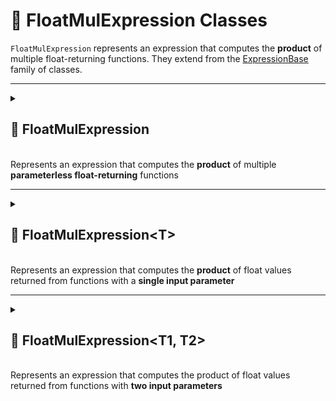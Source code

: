 # 🧩 FloatMulExpression Classes

`FloatMulExpression` represents an expression that computes the **product** of multiple float-returning functions. They extend from the [ExpressionBase](ExpressionBase.md) family of classes.

---

<details>
 <summary>
 <h2>🧩 FloatMulExpression</h2>
 <br> Represents an expression that computes the <b>product</b> of multiple <b>parameterless float-returning</b> functions
 </summary>

##
```csharp
public class FloatMulExpression : ExpressionBase<float>
```

### Constructors

#### `FloatMulExpression(int capacity)`
```csharp
public FloatMulExpression(int capacity)
```
- **Description:** Initializes a new empty instance of the `FloatMulExpression` class.
- **Parameter:** `capacity` — Initial capacity for the function list. Default is `4`.

#### `FloatMulExpression(Func<float>[] members)`
```csharp
public FloatMulExpression(params Func<float>[] members)
```
- **Description:** Initializes the expression with an array of float-returning functions.
- **Parameter:** `members` — Array of `Func<float>` delegates.

#### `FloatMulExpression(IEnumerable<Func<float>> members)`
```csharp
public FloatMulExpression(IEnumerable<Func<float>> members)
```
- **Description:** Initializes the expression with a collection of float-returning functions.
- **Parameter:** `members` — Enumerable collection of `Func<float>` delegates.

### Events

#### `OnStateChanged`
```csharp
public event StateChangedHandler OnStateChanged;
```
- **Description:** Occurs when the state of the expression changes (e.g., when functions are added, removed, or the list is cleared).

#### `OnItemChanged`
```csharp
public event ChangeItemHandler<Func<float>> OnItemChanged;
```
- **Description:** Occurs when an existing function in the expression is replaced or modified.

#### `OnItemInserted`
```csharp
public event InsertItemHandler<Func<float>> OnItemInserted;
```
- **Description:** Occurs when a new function is inserted floato the expression at a specific position.

#### `OnItemDeleted`
```csharp
public event DeleteItemHandler<Func<float>> OnItemDeleted;
```
- **Description:** Occurs when a function is removed from the expression.

### Properties

#### `Value`
```csharp
public float Value { get; }
```
- **Description:** Evaluates all functions and returns the product of their results.
  If no functions are present, returns 1 by default.
- **Returns:** `float` — The computed product.

#### `Count`
```csharp
public int Count { get; }
```
- **Description:** Gets the number of functions in the expression.
- **Returns:** `int` — The number of function members.

#### `IsReadOnly`
```csharp
public bool IsReadOnly { get; }
```
- **Description:** Indicates whether the list of functions can be modified.
- **Returns:** `false`.

### Indexers

#### `this[int index]`
```csharp
public Func<float> this[int index] { get; set; }
```
- **Description:** Indexer to access a function at a specific position.
- **Parameter:** `index` — The position of the function.
- **Returns:** `Func<float>` — The function at the given index.

### Methods

#### `Invoke()`
```csharp
public float Invoke()
```
- **Description:** Evaluates all function members of the expression and returns their product.
- **Returns:** `float` — The computed product.
- **Note:** -Returns `1` if no functions are present.

#### `Add(Func<float> item)`
```csharp
public void Add(Func<float> item)
```
- **Description:** Adds a function to the expression.
- **Parameter:** `item` — The function to add.

#### `AddRange(IEnumerable<Func<float>> items)`
```csharp
public void AddRange(IEnumerable<Func<float>> items)
```
- **Description:** Adds multiple functions to the expression at once.
- **Parameter:** `items` — An enumerable collection of `Func<float>` delegates to add.
- **Throws:** `ArgumentNullException` if `items` is `null`.

#### `Clear()`
```csharp
public void Clear()
```
- **Description:** Removes all functions from the expression.

#### `Contains(Func<float> item)`
```csharp
public bool Contains(Func<float> item)
```
- **Description:** Checks if the specified function exists in the expression.
- **Parameter:** `item` — The function to check.
- **Returns:** `bool` — `true` if the function exists, otherwise `false`.

#### `CopyTo(Func<float>[] array, int arrayIndex)`
```csharp
public void CopyTo(Func<float>[] array, int arrayIndex)
```
- **Description:** Copies all functions in the expression to the specified array starting at the given index.
- **Parameters:**
- `array` — The destination array.
- `arrayIndex` — The starting index in the array.

#### `IndexOf(Func<float> item)`
```csharp
public float IndexOf(Func<float> item)
```
- **Description:** Returns the index of the specified function in the expression.
- **Parameter:** `item` — The function to locate.
- **Returns:** `float` — The index of the function, or `-1` if not found.

#### `Insert(int index, Func<float> item)`
```csharp
public void Insert(int index, Func<float> item)
```
- **Description:** Inserts a function at the specified index.
- **Parameters:**
- `index` — The position at which to insert.
- `item` — The function to insert.

#### `Remove(Func<float> item)`
```csharp
public bool Remove(Func<float> item)
```
- **Description:** Removes the specified function from the expression.
- **Parameter:** `item` — The function to remove.
- **Returns:** `bool` — `true` if removed successfully, otherwise `false`.

#### `RemoveAt(int index)`
```csharp
public void RemoveAt(int index)
```
- **Description:** Removes the function at the specified index.
- **Parameter:** `index` — The position of the function to remove.

#### `GetEnumerator()`
```csharp
public IEnumerator<Func<float>> GetEnumerator()
```
- **Description:** Returns an enumerator for iterating over all function members in the expression.
- **Returns:** `IEnumerator<Func<float>>` — Enumerator over the functions.

#### `Dispose()`
```csharp
public void Dispose()
```
- **Description:** Releases all resources used by the expression and clears its content.  
  Also unsubscribes all event handlers.
- **Effects:**
    - Clears the function list.
    - Sets `OnItemChanged`, `OnItemInserted`, `OnItemDeleted`, and `OnStateChanged` to `null`.

### 🗂 Example Usage
```csharp
var multiply = new FloatMulExpression(
    () => 2,
    () => 3,
    () => 4
);
float result = multiply.Invoke(); // 24
```
</details>

---

<details>
 <summary>
 <h2>🧩 FloatMulExpression&lt;T&gt;</h2>
 <br> Represents an expression that computes the <b>product</b> of float values returned from functions with a <b>single input parameter</b>
 </summary>

##
```csharp
public class FloatMulExpression<T> : ExpressionBase<T, float>
```
- **Type Parameter:** `T` — The input parameter type of the functions.

### Constructors

#### `FloatMulExpression()`
```csharp
public FloatMulExpression(int capacity)
```
- **Description:** Initializes a new empty instance of the `FloatMulExpression<T>` class.
- **Parameter:** `capacity` — Initial capacity for the function list. Default is `4`.

#### `FloatMulExpression(Func<T, float>[] members)`
```csharp
public FloatMulExpression(params Func<T, float>[] members)
```
- **Description:** Initializes the expression with an array of functions that take a `T` and return an float.
- **Parameter:** `members` — Array of `Func<T, float>` delegates.

#### `FloatMulExpression(IEnumerable<Func<T, float>> members)`
```csharp
public FloatMulExpression(IEnumerable<Func<T, float>> members)
```
- **Description:** Initializes the expression with a collection of functions that take a `T` and return an float.
- **Parameter:** `members` — Enumerable collection of `Func<T, float>` delegates.

### Events

#### `OnStateChanged`
```csharp
public event StateChangedHandler OnStateChanged;
```
- **Description:** Occurs when the state of the expression changes (e.g., when functions are added, removed, or the list is cleared).

#### `OnItemChanged`
```csharp
public event ChangeItemHandler<Func<T, float>> OnItemChanged;
```
- **Description:** Occurs when an existing function in the expression is replaced or modified.

#### `OnItemInserted`
```csharp
public event InsertItemHandler<Func<T, float>> OnItemInserted;
```
- **Description:** Occurs when a new function is inserted floato the expression at a specific position.

#### `OnItemDeleted`
```csharp
public event DeleteItemHandler<Func<T, float>> OnItemDeleted;
```
- **Description:** Occurs when a function is removed from the expression.

### Properties

#### `Count`
```csharp
public int Count { get; }
```
- **Description:** Gets the number of functions in the expression.
- **Returns:** `int` — The number of function members.

#### `IsReadOnly`
```csharp
public bool IsReadOnly { get; }
```
- **Description:** Indicates whether the list of functions can be modified.
- **Returns:** `false`.

### Indexers

#### `this[int index]`
```csharp
public Func<T, float> this[int index] { get; set; }
```
- **Description:** Indexer to access a function at a specific position.
- **Parameter:** `index` — The position of the function.
- **Returns:** `Func<T, float>` — The function at the given index.

### Methods

#### `Invoke(T arg)`
```csharp
public float Invoke(T arg)
```
- **Description:** Evaluates all function members of the expression with the provided argument and returns their product.
- **Parameter:** `arg` — The input argument of type T.
- **Returns:** `float` — The computed product.
- **Note:** -Returns `1` if no functions are present.

#### `Add(Func<T, float> item)`
```csharp
public void Add(Func<T, float> item)
```
- **Description:** Adds a function to the expression.
- **Parameter:** `item` — The function to add.

#### `AddRange(IEnumerable<Func<T, float>> items)`
```csharp
public void AddRange(IEnumerable<Func<T, float>> items)
```
- **Description:** Adds multiple functions to the expression at once.
- **Parameter:** `items` — An enumerable collection of `Func<T, float>` delegates to add.
- **Throws:** `ArgumentNullException` if `items` is `null`.

#### `Clear()`
```csharp
public void Clear()
```
- **Description:** Removes all functions from the expression.

#### `Contains(Func<T, float> item)`
```csharp
public bool Contains(Func<T, float> item)
```
- **Description:** Checks if the specified function exists in the expression.
- **Parameter:** `item` — The function to check.
- **Returns:** `bool` — `true` if the function exists, otherwise `false`.

#### `CopyTo(Func<T, float>[] array, int arrayIndex)`
```csharp
public void CopyTo(Func<T, float>[] array, int arrayIndex)
```
- **Description:** Copies all functions in the expression to the specified array starting at the given index.
- **Parameters:**
    - `array` — The destination array.
    - `arrayIndex` — The starting index in the array.

#### `IndexOf(Func<T, float> item)`
```csharp
public float IndexOf(Func<T, float> item)
```
- **Description:** Returns the index of the specified function in the expression.
- **Parameter:** `item` — The function to locate.
- **Returns:** `float` — The index of the function, or `-1` if not found.

#### `Insert(int index, Func<T, float> item)`
```csharp
public void Insert(int index, Func<T, float> item)
```
- **Description:** Inserts a function at the specified index.
- **Parameters:**
    - `index` — The position at which to insert.
    - `item` — The function to insert.

#### `Remove(Func<T, float> item)`
```csharp
public bool Remove(Func<T, float> item)
```
- **Description:** Removes the specified function from the expression.
- **Parameter:** `item` — The function to remove.
- **Returns:** `bool` — `true` if removed successfully, otherwise `false`.

#### `RemoveAt(int index)`
```csharp
public void RemoveAt(int index)
```
- **Description:** Removes the function at the specified index.
- **Parameter:** `index` — The position of the function to remove.

#### `GetEnumerator()`
```csharp
public IEnumerator<Func<T, float>> GetEnumerator()
```
- **Description:** Returns an enumerator for iterating over all function members in the expression.
- **Returns:** `IEnumerator<Func<T, float>>` — Enumerator over the functions.

#### `Dispose()`
```csharp
public void Dispose()
```
- **Description:** Releases all resources used by the expression and clears its content.  
  Also unsubscribes all event handlers.
- **Effects:**
    - Clears the function list.
    - Sets `OnItemChanged`, `OnItemInserted`, `OnItemDeleted`, and `OnStateChanged` to `null`.

### 🗂 Example Usage
```csharp
var expression = new FloatMulExpression<float>(
    x => x,
    x => x + 1
);
float result = expression.Invoke(3); // 3 * (3 + 1) = 12
```
</details>

---

<details>
 <summary>
 <h2>🧩 FloatMulExpression&lt;T1, T2&gt;</h2>
 <br> Represents an expression that computes the product of float values returned from functions with <b>two input parameters</b>
 </summary>

##
```csharp
public class FloatMulExpression<T1, T2> : ExpressionBase<T1, T2, float>
```
- **Type Parameters:**
- `T1` — The first input parameter type.
- `T2` — The second input parameter type.

## Constructors

#### `FloatMulExpression()`
```csharp
public FloatMulExpression(int capacity)
```
- **Description:** Initializes a new empty instance of the `FloatMulExpression<T1, T2>` class.
- **Parameter:** `capacity` — Initial capacity for the function list. Default is `4`.

#### `FloatMulExpression(Func<T1, T2, float>[] members)`
```csharp
public FloatMulExpression(params Func<T1, T2, float>[] members)
```
- **Description:** Initializes the expression with an array of functions that take two parameters and return an float.
- **Parameter:** `members` — Array of `Func<T1, T2, float>` delegates.

#### `FloatMulExpression(IEnumerable<Func<T1, T2, float>> members)`
```csharp
public FloatMulExpression(IEnumerable<Func<T1, T2, float>> members)
```
- **Description:** Initializes the expression with a collection of functions that take two parameters and return an float.
- **Parameter:** `members` — Enumerable collection of `Func<T1, T2, float>` delegates.

### Events

#### `OnStateChanged`
```csharp
public event StateChangedHandler OnStateChanged;
```
- **Description:** Occurs when the state of the expression changes.

#### `OnItemChanged`
```csharp
public event ChangeItemHandler<Func<T1, T2, float>> OnItemChanged;
```
- **Description:** Occurs when an existing function is replaced or modified.

#### `OnItemInserted`
```csharp
public event InsertItemHandler<Func<T1, T2, float>> OnItemInserted;
```
- **Description:** Occurs when a new function is inserted.

#### `OnItemDeleted`
```csharp
public event DeleteItemHandler<Func<T1, T2, float>> OnItemDeleted;
```
- **Description:** Occurs when a function is removed.

## Properties

#### `Count`
```csharp
public int Count { get; }
```
- **Description:** Gets the number of functions in the expression.
- **Returns:** `float` — Number of function members.

#### `IsReadOnly`
```csharp
public bool IsReadOnly { get; }
```
- **Description:** Indicates whether the list of functions can be modified.
- **Returns:** `false`.

### Indexers

#### `this[int index]`
```csharp
public Func<T1, T2, float> this[int index] { get; set; }
```
- **Description:** Accesses a function at a specific position.
- **Parameter:** `index` — Position of the function.
- **Returns:** `Func<T1, T2, float>` — Function at the given index.

### Methods

#### `Invoke(T1 arg1, T2 arg2)`
```csharp
public float Invoke(T1 arg1, T2 arg2)
```
- **Description:** Evaluates all functions with provided arguments.
- **Parameters:**
    - `arg1` — First input argument.
    - `arg2` — Second input argument.
- **Returns:** `float` — Computed product.
- **Note:** -Returns `1` if no functions are present.

#### `Add(Func<T1, T2, float> item)`
```csharp
public void Add(Func<T1, T2, float> item)
```
- **Description:** Adds a function to the expression.
- **Parameter:** `item` — Function to add.

#### `AddRange(IEnumerable<Func<T1, T2, float>> items)`
```csharp
public void AddRange(IEnumerable<Func<T1, T2, float>> items)
```
- **Description:** Adds multiple functions.
- **Parameter:** `items` — Collection of functions.
- **Throws:** `ArgumentNullException` if `items` is null.

#### `Clear()`
```csharp
public void Clear()
```
- **Description:** Removes all functions.

#### `Contains(Func<T1, T2, float> item)`
```csharp
public bool Contains(Func<T1, T2, float> item)
```
- **Description:** Checks if a function exists.
- **Returns:** `bool` — True if found.

#### `CopyTo(Func<T1, T2, float>[] array, int arrayIndex)`
```csharp
public void CopyTo(Func<T1, T2, float>[] array, int arrayIndex)
```
- **Description:** Copies all functions to the specified array starting at the given index.
- **Parameters:**
    - `array` — Destination array.
    - `arrayIndex` — Starting index in the array.

#### `IndexOf(Func<T1, T2, float> item)`
```csharp
public float IndexOf(Func<T1, T2, float> item)
```
- **Description:** Returns the index of the specified function.
- **Parameter:** `item` — Function to locate.
- **Returns:** `float` — Index of the function, or `-1` if not found.

#### `Insert(int index, Func<T1, T2, float> item)`
```csharp
public void Insert(int index, Func<T1, T2, float> item)
```
- **Description:** Inserts a function at the specified index.
- **Parameters:**
    - `index` — Position to insert.
    - `item` — Function to insert.

#### `Remove(Func<T1, T2, float> item)`
```csharp
public bool Remove(Func<T1, T2, float> item)
```
- **Description:** Removes the specified function.
- **Parameter:** `item` — Function to remove.
- **Returns:** `bool` — True if removed successfully.

#### `RemoveAt(int index)`
```csharp
public void RemoveAt(int index)
```
- **Description:** Removes the function at the specified index.
- **Parameter:** `index` — Position of the function to remove.

#### `GetEnumerator()`
```csharp
public IEnumerator<Func<T1, T2, float>> GetEnumerator()
```
- **Description:** Returns an enumerator for iterating over functions.
- **Returns:** `IEnumerator<Func<T1, T2, float>>` — Enumerator over functions.

#### `Dispose()`
```csharp
public void Dispose()
```
- **Description:** Releases resources and clears content.
- **Effects:**
    - Clears the function list.
    - Sets event handlers to null.

### 🗂 Example Usage
```csharp
var expression = new FloatMulExpression<float, float>(
    (a, b) => a,
    (a, b) => b,
    (a, b) => a + b
);
float result = expression.Invoke(2, 3); // 2 * 3 * (2 + 3) = 30
```
</details>
